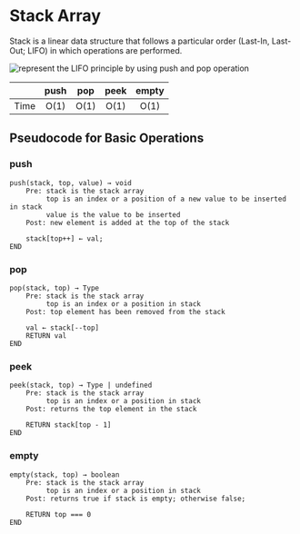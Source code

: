 # Stack Array

Stack is a linear data structure that follows a particular order (Last-In, Last-Out; LIFO) in which operations are performed.

![represent the LIFO principle by using push and pop operation](https://cdn.programiz.com/sites/tutorial2program/files/stack.png 'Stack operations')

|      | push | pop  | peek | empty |
| :--: | :--: | :--: | :--: | :---: |
| Time | O(1) | O(1) | O(1) | O(1)  |

## Pseudocode for Basic Operations

### push

```text
push(stack, top, value) → void
    Pre: stack is the stack array
         top is an index or a position of a new value to be inserted in stack
         value is the value to be inserted
    Post: new element is added at the top of the stack

    stack[top++] ← val;
END
```

### pop

```text
pop(stack, top) → Type
    Pre: stack is the stack array
         top is an index or a position in stack
    Post: top element has been removed from the stack

    val ← stack[--top]
    RETURN val
END
```

### peek

```text
peek(stack, top) → Type | undefined
    Pre: stack is the stack array
         top is an index or a position in stack
    Post: returns the top element in the stack

    RETURN stack[top - 1]
END
```

### empty

```text
empty(stack, top) → boolean
    Pre: stack is the stack array
         top is an index or a position in stack
    Post: returns true if stack is empty; otherwise false;

    RETURN top === 0
END
```
